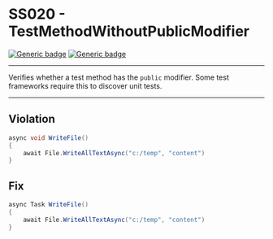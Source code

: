 # SS020 - TestMethodWithoutPublicModifier

[![Generic badge](https://img.shields.io/badge/Severity-Warning-yellow.svg)](https://shields.io/) [![Generic badge](https://img.shields.io/badge/CodeFix-Yes-green.svg)](https://shields.io/)

---

Verifies whether a test method has the `public` modifier. Some test frameworks require this to discover unit tests.

---

## Violation
```cs
async void WriteFile()
{
    await File.WriteAllTextAsync("c:/temp", "content")
}
```

## Fix
```cs
async Task WriteFile()
{
    await File.WriteAllTextAsync("c:/temp", "content")
}
```